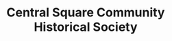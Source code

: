 ---
layout: repo
title: "Central Square Community Historical Society"
id: 19705
permalink: repos/19705/
---